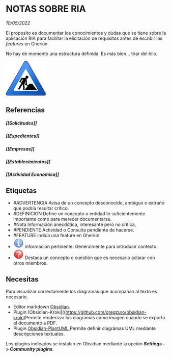 # NOTAS SOBRE RIA  
*10/05/2022*

El proposito es documentar los conocimientos y dudas que se tiene sobre la aplicación RIA para facilitar la elicitación de requisitos antes de escribir las *features* en Gherkin.

No hay de momento una estructura definida. Es más bien... tirar del hilo.

![fig](./_assets/under_construction.png)


## Referencias

##### [[Solicitudes]]
##### [[Expedientes]]
##### [[Empresas]]
##### [[Establecimientos]]
##### [[Actividad Económica]]

## Etiquetas
- #ADVERTENCIA Avisa de un concepto desconocido, ambiguo o extraño que podría resultar crítico.
- #DEFINICION  Define un concepto o entidad lo suficientemente importante como para merecer documentarse.
- #Nota Información anecdótica, interesante pero no crítica,
- #PENDIENTE Actividad o Consulta pendiente de hacerse.
- #FEATURE Indica una feature en Gherkin
- ![fig](./_assets/Information_icon.png) información pertinente. Generalmente para introducir contexto.
- ![fig](./_assets/Red_question_icon.png) Destaca un concepto o cuestión que es necesario aclarar con otros miembros.


## Necesitas
Para visualizar correctamente los diagramas que acompañan al texto es necesario.
- Editor markdown [Obsidian](https://obsidian.md/).
- Plugin [Obsidian-Kroki]((https://github.com/gregzuro/obsidian-kroki)Permite renderizar los diagramas cómo imagen cuando se exporta el documento a PDF.
- Plugin  [Obsidian-PlantUML ](https://github.com/joethei/obsidian-plantuml) Permite definir diagrámas UML mediante descripciones textuales.

Los plugins indicados se instalan en Obsidian mediante la opción ***Settings -> Community plugins***.